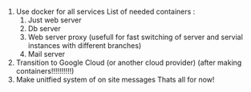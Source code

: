 1. Use docker for all services
    List of needed containers :
    1. Just web server
    2. Db server 
    3. Web server proxy (usefull for fast switching of server and servial instances with different branches)
    4. Mail server
2. Transition to Google Cloud (or another cloud provider) (after making containers!!!!!!!!!!)
3. Make unitfied system of on site messages 
Thats all for now!